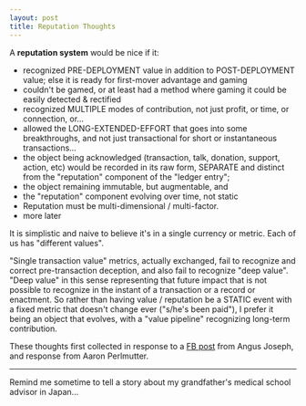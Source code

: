 ```yaml
---
layout: post
title: Reputation Thoughts
---
```


A **reputation system** would be nice if it:
* recognized PRE-DEPLOYMENT value in addition to POST-DEPLOYMENT value; 
else it is ready for first-mover advantage and gaming
* couldn't be gamed, or at least had a method where gaming it 
could be easily detected & rectified
* recognized MULTIPLE modes of contribution, 
not just profit, or time, or connection, or...
* allowed the LONG-EXTENDED-EFFORT that goes into some breakthroughs, 
and not just transactional for short or instantaneous transactions...
* the object being acknowledged (transaction, talk, donation, support, action, etc) 
would be recorded in its raw form, SEPARATE and distinct 
from the "reputation" component of the "ledger entry";
* the object remaining immutable, but augmentable, and
* the "reputation" component evolving over time, not static
* Reputation must be multi-dimensional / multi-factor.
* more later


It is simplistic and naive to believe it's in a single currency or metric.
Each of us has "different values".

"Single transaction value" metrics, actually exchanged, fail to
recognize and correct pre-transaction deception, and also fail to
recognize "deep value". "Deep value" in this sense representing that
future impact that is not possible to recognize in the instant of a
transaction or a record or enactment. So rather than having value /
reputation be a STATIC event with a fixed metric that doesn't change
ever ("s/he's been paid"), I prefer it being an object that evolves,
with a "value pipeline" recognizing long-term contribution.

These thoughts first collected in response to a 
[FB post](https://www.facebook.com/groups/GlobalChallengesCollaboration/permalink/1264369260427146/) 
from Angus Joseph, and response from Aaron Perlmutter.

<hr/>

Remind me sometime to tell a story about my grandfather's medical
school advisor in Japan...
